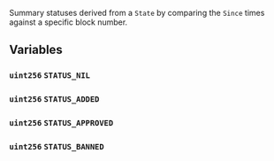 Summary statuses derived from a `State` by comparing the `Since` times
against a specific block number.


## Variables
### `uint256` `STATUS_NIL`

### `uint256` `STATUS_ADDED`

### `uint256` `STATUS_APPROVED`

### `uint256` `STATUS_BANNED`




